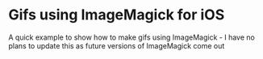 # Gifs using ImageMagick for iOS

A quick example to show how to make gifs using ImageMagick - I have no plans to update this as future versions of ImageMagick come out

